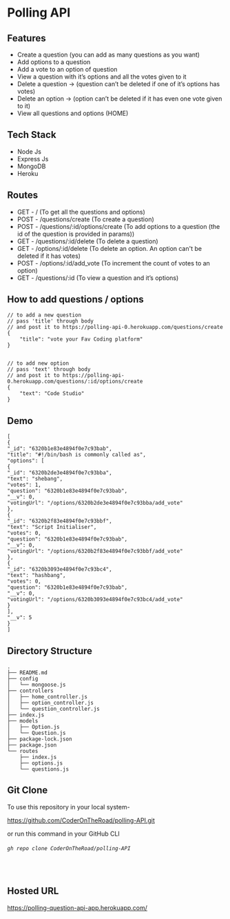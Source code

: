 # Polling API

## Features
- Create a question (you can add as many questions as you want)
- Add options to a question
- Add a vote to an option of question
- View a question with it’s options and all the votes given to it
- Delete a question -> (question can’t be deleted if one of it’s options has votes)
- Delete an option -> (option can’t be deleted if it has even one vote given to it)
- View all questions and options (HOME)


## Tech Stack
- Node Js
- Express Js
- MongoDB
- Heroku

## Routes
- GET  -  / (To get all the questions and options)
- POST -  /questions/create  (To create a question)
- POST -  /questions/:id/options/create  (To add options to a question (the id of the question is provided in params))
- GET -  /questions/:id/delete (To delete a question)
- GET -  /options/:id/delete (To delete an option. An option can't be deleted if it has votes)
- POST -  /options/:id/add_vote (To increment the count of votes to an option)
- GET  -  /questions/:id (To view a question and it’s options)

## How to add questions / options
```
// to add a new question 
// pass 'title' through body
// and post it to https://polling-api-0.herokuapp.com/questions/create
{
    "title": "vote your Fav Coding platform"
}


// to add new option
// pass 'text' through body
// and post it to https://polling-api-0.herokuapp.com/questions/:id/options/create
{
    "text": "Code Studio"
}
```

## Demo 
```
[
{
"_id": "6320b1e83e4894f0e7c93bab",
"title": "#!/bin/bash is commonly called as",
"options": [
{
"_id": "6320b2de3e4894f0e7c93bba",
"text": "shebang",
"votes": 1,
"question": "6320b1e83e4894f0e7c93bab",
"__v": 0,
"votingUrl": "/options/6320b2de3e4894f0e7c93bba/add_vote"
},
{
"_id": "6320b2f83e4894f0e7c93bbf",
"text": "Script Initialiser",
"votes": 0,
"question": "6320b1e83e4894f0e7c93bab",
"__v": 0,
"votingUrl": "/options/6320b2f83e4894f0e7c93bbf/add_vote"
},
{
"_id": "6320b3093e4894f0e7c93bc4",
"text": "hashbang",
"votes": 0,
"question": "6320b1e83e4894f0e7c93bab",
"__v": 0,
"votingUrl": "/options/6320b3093e4894f0e7c93bc4/add_vote"
}
],
"__v": 5
}
]
```


## Directory Structure

```
.
├── README.md      
├── config
│   └── mongoose.js
├── controllers
│   ├── home_controller.js
│   ├── option_controller.js
│   └── question_controller.js
├── index.js
├── models
│   ├── Option.js
│   └── Question.js
├── package-lock.json
├── package.json
└── routes
    ├── index.js
    ├── options.js
    └── questions.js
```


## Git Clone
To use this repository in your local system-

<a href="https://github.com/CoderOnTheRoad/polling-API.git" target="_blank">https://github.com/CoderOnTheRoad/polling-API.git </a>


or run this command in your GitHub CLI

###### `gh repo clone CoderOnTheRoad/polling-API`
<br>




## Hosted URL 
<a href="https://polling-question-api-app.herokuapp.com/">https://polling-question-api-app.herokuapp.com/</a>